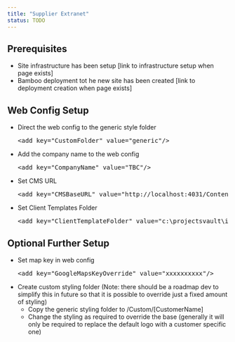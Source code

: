 ```yaml
---
title: "Supplier Extranet"
status: TODO
---
```


## Prerequisites
- Site infrastructure has been setup [link to infrastructure setup when page exists]
- Bamboo deployment tot he new site has been created [link to deployment creation when page exists]

## Web Config Setup
- Direct the web config to the generic style folder
	<pre>&lt;add key="CustomFolder" value="generic"/&gt;</pre>
- Add the company name to the web config
	<pre>&lt;add key="CompanyName" value="TBC"/&gt;</pre>
- Set CMS URL
	<pre>&lt;add key="CMSBaseURL" value="http://localhost:4031/Content/"/&gt;</pre>
- Set Client Templates Folder
	<pre>&lt;add key="ClientTemplateFolder" value="c:\projectsvault\ivector\clienttemplates\tcb\"/&gt;</pre>


## Optional Further Setup
- Set map key in web config
	<pre>&lt;add key="GoogleMapsKeyOverride" value="xxxxxxxxxx"/&gt;</pre>
- Create custom styling folder (Note: there should be a roadmap dev to simplify this in future so that it is possible to override just a fixed amount of styling)
	- Copy the generic styling folder to /Custom/[CustomerName]
	- Change the styling as required to override the base (generally it will only be required to replace the default logo with a customer specific one)